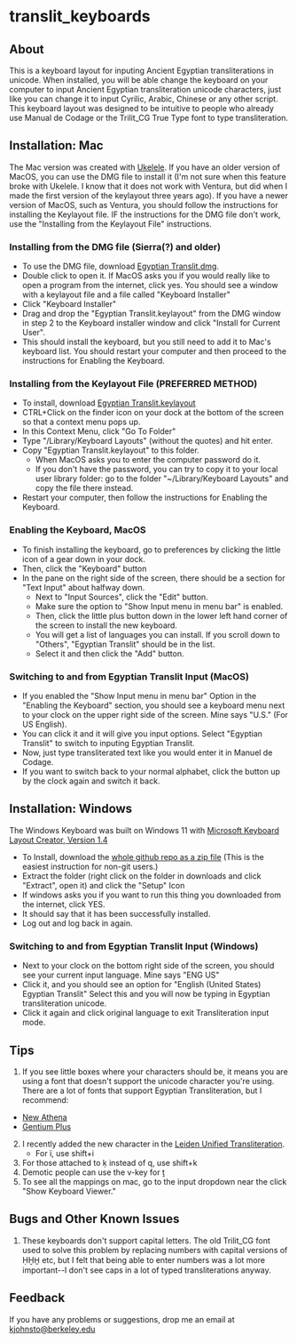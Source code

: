 # translit_keyboards
## About 
This is a keyboard layout for inputing Ancient Egyptian transliterations in unicode.
When installed, you will be able change the keyboard on your computer to input Ancient Egyptian transliteration unicode characters, just like you can change it to input Cyrilic, Arabic, Chinese or any other script.  This keyboard layout was designed to be intuitive to people who already use Manual de Codage or the Trilit_CG True Type font to type transliteration.

## Installation: Mac
The Mac version was created with [Ukelele](https://software.sil.org/ukelele/). If you have an older version of MacOS, you can use the DMG file to install it (I'm not sure when this feature broke with Ukelele. I know that it does not work with Ventura, but did when I made the first version of the keylayout three years ago). If you have a newer version of MacOS, such as Ventura, you should follow the instructions for installing the Keylayout file. IF the instructions for the DMG file don't work, use the "Installing from the Keylayout File" instructions.
### Installing from the DMG file (Sierra(?) and older)
* To use the DMG file, download  [Egyptian Translit.dmg](https://github.com/nanythemummy/translit_keyboards/blob/main/Mac/Egyptian%20Translit.dmg).
* Double click to open it. If MacOS asks you if you would really like to open a program from the internet, click yes. You should see a window with a keylayout file and a file called "Keyboard Installer"
* Click "Keyboard Installer"
* Drag and drop the "Egyptian Translit.keylayout" from the DMG window in step 2 to the Keyboard installer window and click "Install for Current User".
* This should install the keyboard, but you still need to add it to Mac's keyboard list. You should restart your computer and then proceed to the instructions for Enabling the Keyboard.

### Installing from the Keylayout File (PREFERRED METHOD)
* To install, download [Egyptian Translit.keylayout](https://github.com/nanythemummy/translit_keyboards/blob/main/Mac/Egyptian%20Translit.keylayout)
* CTRL+Click on the finder icon on your dock at the bottom of the screen so that a context menu pops up.
* In this Context Menu, click "Go To Folder"
* Type "/Library/Keyboard Layouts" (without the quotes) and hit enter.
* Copy "Egyptian Translit.keylayout" to this folder.
  * When MacOS asks you to enter the computer password do it.
  * If you don't have the password, you can try to copy it to your local user library folder: go to the folder "~/Library/Keyboard Layouts" and copy the file there instead. 
*  Restart your computer, then follow the instructions for Enabling the Keyboard.

### Enabling the Keyboard, MacOS
* To finish installing the keyboard, go to preferences by clicking the little icon of a gear down in your dock.
* Then, click the "Keyboard" button
* In the pane on the right side of the screen, there should be a section  for "Text Input" about halfway down.
    * Next to "Input Sources", click the "Edit" button.
    * Make sure the option to "Show Input menu in menu bar" is enabled.
    * Then, click the little plus button down in the lower left hand corner of the screen to install the new keyboard.
    * You will get a list of languages you can install. If you scroll down to "Others", "Egyptian Translit" should be in the list.
    * Select it and then click the "Add" button.

### Switching to and from Egyptian Translit Input (MacOS)
* If you enabled the "Show Input menu in menu bar" Option in the "Enabling the Keyboard" section, you should see a keyboard menu next to your clock on the upper right side of the screen. Mine says "U.S." (For US English).
* You can click it and it will give you input options. Select "Egyptian Translit" to switch to inputing Egyptian Translit.
* Now, just type transliterated text like you would enter it in Manuel de Codage.
* If you want to switch back to your normal alphabet, click the button up by the clock again and switch it back.
## Installation: Windows
The Windows Keyboard was built on Windows 11 with [Microsoft Keyboard Layout Creator, Version 1.4](https://www.microsoft.com/en-us/download/details.aspx?id=102134)
* To Install, download the [whole github repo as a zip file](https://github.com/nanythemummy/translit_keyboards/archive/refs/heads/main.zip)  (This is the easiest instruction for non-git users.)
* Extract the folder (right click on the folder in downloads and click "Extract", open it) and click the "Setup" Icon
* If windows asks you if you want to run this thing you downloaded from the internet, click YES.
* It should say that it has been successfully installed.
* Log out and log back in again.

### Switching to and from Egyptian Translit Input (Windows)
* Next to your clock on the bottom right side of the screen, you should see your current input language. Mine says "ENG US"
* Click it, and you should see an option for "English (United States) Egyptian Translit" Select this and you will now be typing in Egyptian transliteration unicode.
* Click it again and click original language to exit Transliteration input mode.
  
## Tips
1. If you see little boxes where your characters should be, it means you are using a font that doesn't support the unicode character you're using. There are a lot of fonts that support Egyptian Transliteration, but I recommend:
* [New Athena](https://classicalstudies.org/publications-and-research/nau-download)
* [Gentium Plus](https://software.sil.org/gentium/)

2. I recently added the new character in the [Leiden Unified Transliteration](https://ice2023.com/en/news/lut).
   * For ï, use shift+i
3. For those attached to ḳ instead of q, use shift+k
4. Demotic people can use the v-key for ṱ
5. To see all the mappings on mac, go to the input dropdown near the click "Show Keyboard Viewer."

## Bugs and Other Known Issues
1. These keyboards don't support capital letters. The old Trilit_CG font used to solve this problem by replacing numbers with capital versions of ḤḪH̱ etc, but I felt that being able to enter numbers was a lot more important--I don't see caps in a lot of typed transliterations anyway.
   
## Feedback
If you have any problems or suggestions, drop me an email at kjohnsto@berkeley.edu

  






